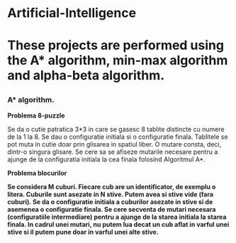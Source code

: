 <h1>Artificial-Intelligence <h1>
<p>These projects are performed using the A* algorithm, min-max algorithm and alpha-beta algorithm.</p>

<h3> A* algorithm.</h4>
<p><b>Problema 8-puzzle</b></p>
<p>Se da o cutie patratica 3*3 in care se gasesc 8 tablite distincte cu numere de la 1 la 8. Se dau o configuratie initiala si o configuratie finala.
Tablitele se pot muta in cutie doar prin glisarea in spatiul liber. O mutare consta, deci, dintr-o singura glisare. Se cere sa se afiseze mutarile necesare pentru a ajunge de la configuratia initiala la cea finala folosind Algoritmul A*.</p>
<p><b>Problema blocurilor<b></p>
<p>Se considera M cuburi. Fiecare cub are un identificator, de exemplu o litera.
Cuburile sunt asezate in N stive. Putem avea si stive vide (fara cuburi).
Se da o configuratie initiala a cuburilor asezate in stive si de asemenea o configuratie finala.
Se cere secventa de mutari necesara (configuratiile intermediare) pentru a ajunge de la starea initiala la starea finala. In cadrul unei mutari, nu putem lua decat un cub aflat in varful unei stive si il putem pune doar in varful unei alte stive.</p>

